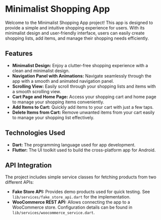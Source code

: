 # Minimalist Shopping App

Welcome to the Minimalist Shopping App project! This app is designed to provide a simple and intuitive shopping experience for users. With its minimalist design and user-friendly interface, users can easily create shopping lists, add items, and manage their shopping needs efficiently.

## Features

- **Minimalist Design:** Enjoy a clutter-free shopping experience with a clean and minimalist design.
- **Navigation Panel with Animations:** Navigate seamlessly through the app with a smooth and animated navigation panel.
- **Scrolling View:** Easily scroll through your shopping lists and items with a smooth scrolling view.
- **Cart Page and Home Page:** Access your shopping cart and home page to manage your shopping items conveniently.
- **Add Items to Cart:** Quickly add items to your cart with just a few taps.
- **Delete Items from Cart:** Remove unwanted items from your cart easily to manage your shopping list effectively.

## Technologies Used

- **Dart:** The programming language used for app development.
- **Flutter:** The UI toolkit used to build the cross-platform app for Android.

## API Integration

The project includes simple service classes for fetching products from two
different APIs:

- **Fake Store API:** Provides demo products used for quick testing. See
  `lib/services/fake_store_api.dart` for the implementation.
- **WooCommerce REST API:** Allows connecting the app to a WooCommerce store.
  Configuration details can be found in `lib/services/woocommerce_service.dart`.
